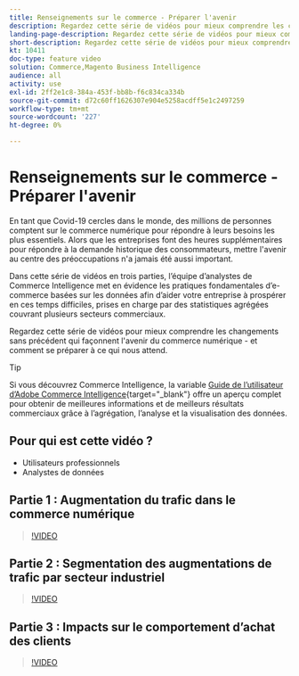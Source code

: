 ```yaml
---
title: Renseignements sur le commerce - Préparer l'avenir
description: Regardez cette série de vidéos pour mieux comprendre les changements sans précédent qui façonnent l'avenir du commerce numérique.
landing-page-description: Regardez cette série de vidéos pour mieux comprendre les changements sans précédent qui façonnent l'avenir du commerce numérique.
short-description: Regardez cette série de vidéos pour mieux comprendre les changements sans précédent qui façonnent l'avenir du commerce numérique.
kt: 10411
doc-type: feature video
solution: Commerce,Magento Business Intelligence
audience: all
activity: use
exl-id: 2ff2e1c8-384a-453f-bb8b-f6c834ca334b
source-git-commit: d72c60ff1626307e904e5258acdff5e1c2497259
workflow-type: tm+mt
source-wordcount: '227'
ht-degree: 0%

---
```


# Renseignements sur le commerce - Préparer l&#39;avenir

En tant que Covid-19 cercles dans le monde, des millions de personnes comptent sur le commerce numérique pour répondre à leurs besoins les plus essentiels. Alors que les entreprises font des heures supplémentaires pour répondre à la demande historique des consommateurs, mettre l&#39;avenir au centre des préoccupations n&#39;a jamais été aussi important.

Dans cette série de vidéos en trois parties, l’équipe d’analystes de Commerce Intelligence met en évidence les pratiques fondamentales d’e-commerce basées sur les données afin d’aider votre entreprise à prospérer en ces temps difficiles, prises en charge par des statistiques agrégées couvrant plusieurs secteurs commerciaux.

Regardez cette série de vidéos pour mieux comprendre les changements sans précédent qui façonnent l&#39;avenir du commerce numérique - et comment se préparer à ce qui nous attend.

>[!TIP]
>
>Si vous découvrez Commerce Intelligence, la variable [Guide de l’utilisateur d’Adobe Commerce Intelligence](https://experienceleague.adobe.com/docs/commerce-business-intelligence/mbi/guide-overview.html){target="_blank"} offre un aperçu complet pour obtenir de meilleures informations et de meilleurs résultats commerciaux grâce à l’agrégation, l’analyse et la visualisation des données.

## Pour qui est cette vidéo ?

- Utilisateurs professionnels
- Analystes de données

## Partie 1 : Augmentation du trafic dans le commerce numérique

>[!VIDEO](https://video.tv.adobe.com/v/342498?quality=12&learn=on)

## Partie 2 : Segmentation des augmentations de trafic par secteur industriel

>[!VIDEO](https://video.tv.adobe.com/v/342499?quality=12&learn=on)

## Partie 3 : Impacts sur le comportement d’achat des clients

>[!VIDEO](https://video.tv.adobe.com/v/342500?quality=12&learn=on)
